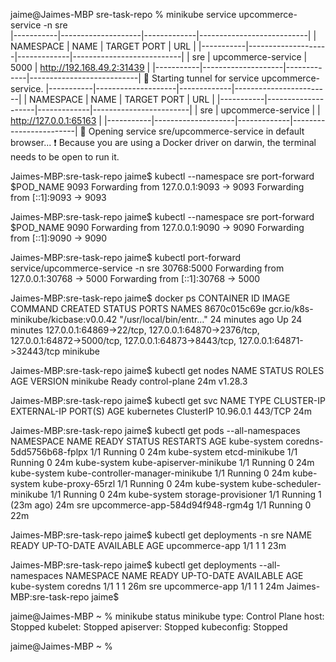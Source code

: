 jaime@Jaimes-MBP sre-task-repo % minikube service upcommerce-service -n sre      
|-----------|--------------------|-------------|---------------------------|
| NAMESPACE |        NAME        | TARGET PORT |            URL            |
|-----------|--------------------|-------------|---------------------------|
| sre       | upcommerce-service |        5000 | http://192.168.49.2:31439 |
|-----------|--------------------|-------------|---------------------------|
🏃  Starting tunnel for service upcommerce-service.
|-----------|--------------------|-------------|------------------------|
| NAMESPACE |        NAME        | TARGET PORT |          URL           |
|-----------|--------------------|-------------|------------------------|
| sre       | upcommerce-service |             | http://127.0.0.1:65163 |
|-----------|--------------------|-------------|------------------------|
🎉  Opening service sre/upcommerce-service in default browser...
❗  Because you are using a Docker driver on darwin, the terminal needs to be open to run it.


Jaimes-MBP:sre-task-repo jaime$ kubectl --namespace sre port-forward $POD_NAME 9093
Forwarding from 127.0.0.1:9093 -> 9093
Forwarding from [::1]:9093 -> 9093

Jaimes-MBP:sre-task-repo jaime$ kubectl --namespace sre port-forward $POD_NAME 9090
Forwarding from 127.0.0.1:9090 -> 9090
Forwarding from [::1]:9090 -> 9090

Jaimes-MBP:sre-task-repo jaime$ kubectl port-forward service/upcommerce-service -n sre 30768:5000
Forwarding from 127.0.0.1:30768 -> 5000
Forwarding from [::1]:30768 -> 5000

Jaimes-MBP:sre-task-repo jaime$ docker ps
CONTAINER ID   IMAGE                                 COMMAND                  CREATED          STATUS          PORTS                                                                                                                                  NAMES
8670c015c69e   gcr.io/k8s-minikube/kicbase:v0.0.42   "/usr/local/bin/entr…"   24 minutes ago   Up 24 minutes   127.0.0.1:64869->22/tcp, 127.0.0.1:64870->2376/tcp, 127.0.0.1:64872->5000/tcp, 127.0.0.1:64873->8443/tcp, 127.0.0.1:64871->32443/tcp   minikube

Jaimes-MBP:sre-task-repo jaime$ kubectl get nodes
NAME       STATUS   ROLES           AGE   VERSION
minikube   Ready    control-plane   24m   v1.28.3

Jaimes-MBP:sre-task-repo jaime$ kubectl get svc
NAME         TYPE        CLUSTER-IP   EXTERNAL-IP   PORT(S)   AGE
kubernetes   ClusterIP   10.96.0.1    <none>        443/TCP   24m

Jaimes-MBP:sre-task-repo jaime$ kubectl get pods --all-namespaces
NAMESPACE     NAME                               READY   STATUS    RESTARTS      AGE
kube-system   coredns-5dd5756b68-fplpx           1/1     Running   0             24m
kube-system   etcd-minikube                      1/1     Running   0             24m
kube-system   kube-apiserver-minikube            1/1     Running   0             24m
kube-system   kube-controller-manager-minikube   1/1     Running   0             24m
kube-system   kube-proxy-65rzl                   1/1     Running   0             24m
kube-system   kube-scheduler-minikube            1/1     Running   0             24m
kube-system   storage-provisioner                1/1     Running   1 (23m ago)   24m
sre           upcommerce-app-584d94f948-rgm4g    1/1     Running   0             22m

Jaimes-MBP:sre-task-repo jaime$ kubectl get deployments -n sre
NAME             READY   UP-TO-DATE   AVAILABLE   AGE
upcommerce-app   1/1     1            1           23m

Jaimes-MBP:sre-task-repo jaime$ kubectl get deployments --all-namespaces
NAMESPACE     NAME             READY   UP-TO-DATE   AVAILABLE   AGE
kube-system   coredns          1/1     1            1           26m
sre           upcommerce-app   1/1     1            1           24m
Jaimes-MBP:sre-task-repo jaime$ 

jaime@Jaimes-MBP ~ % minikube status
minikube
type: Control Plane
host: Stopped
kubelet: Stopped
apiserver: Stopped
kubeconfig: Stopped

jaime@Jaimes-MBP ~ % 

